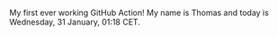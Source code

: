 My first ever working GitHub Action!
My name is Thomas and today is Wednesday, 31 January, 01:18 CET. 
